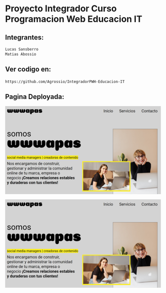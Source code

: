 # Proyecto Integrador Curso Programacion Web Educacion IT

## Integrantes:
    Lucas Sansberro
    Matias Abossio

## Ver codigo en:
``
https://github.com/Agrossio/IntegradorPWH-Educacion-IT
``

## Pagina Deployada:

<!-- [<img src="http://www.google.com.au/images/nav_logo7.png">](http://google.com.au/) -->

[![Thumbnail](./pics/Preview.PNG)](https://wwwapas.matiabossio.com.ar/)


![Thumbnail](./pics/Preview.PNG)
